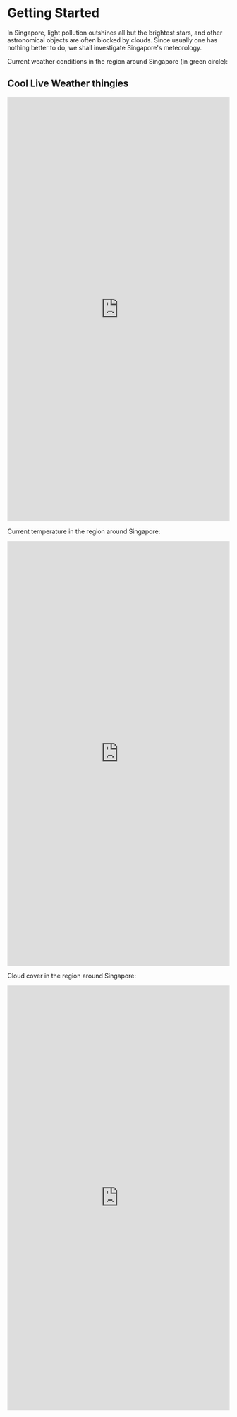 # Getting Started

In Singapore, light pollution outshines all but the brightest stars, and other astronomical objects are often blocked by clouds. Since usually one has nothing better to do, we shall investigate Singapore's meteorology.

Current weather conditions in the region around Singapore (in green circle):

## Cool Live Weather thingies

<iframe style="border: 0px #FFFFFF none;" src="https://earth.nullschool.net/#current/wind/surface/level/overlay=temp/orthographic=-260.27,1.92,3000/loc=103.798,1.393" name="Earth nullschool map" width="100%" height="960px" frameborder="0" marginwidth="0px" marginheight="0px" scrolling="no"></iframe>

Current temperature in the region around Singapore:

<iframe style="border: 0px #FFFFFF none;" src="https://maps.darksky.net/@temperature,1.3071126,103.7672027,10" name="Temperature darksky map" width="100%" height="960px" frameborder="0" marginwidth="0px" marginheight="0px" scrolling="no"></iframe>

Cloud cover in the region around Singapore:

<iframe style="border: 0px #FFFFFF none;" src="https://maps.darksky.net/@cloud_cover,1.3071126,103.7672027,10" name="Temperature darksky map" width="100%" height="960px" frameborder="0" marginwidth="0px" marginheight="0px" scrolling="no"></iframe>
